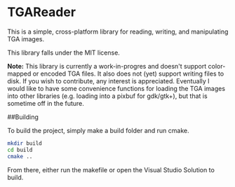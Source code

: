 # TGAReader

This is a simple, cross-platform library for reading, writing, and manipulating
TGA images.

This library falls under the MIT license.

**Note:** This library is currently a work-in-progres and doesn't support color-mapped or encoded
TGA files. It also does not (yet) support writing files to disk. If you wish to contribute, any
interest is appreciated. Eventually I would like to have some convenience functions for loading the
TGA images into other libraries (e.g. loading into a pixbuf for gdk/gtk+), but that is sometime off
in the future.

##Building

To build the project, simply make a build folder and run cmake.

```bash
mkdir build
cd build
cmake ..
```

From there, either run the makefile or open the Visual Studio Solution to build.

